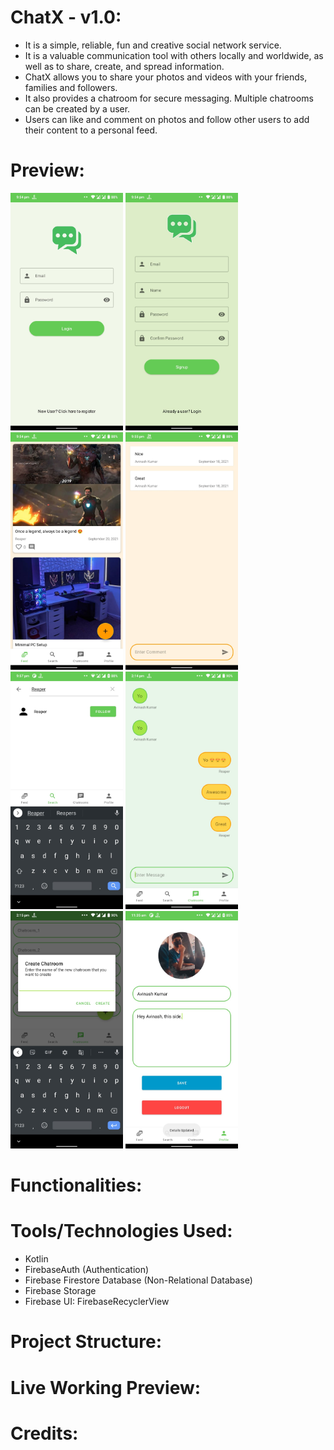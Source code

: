 # ChatX - v1.0:

- It is a simple, reliable, fun and creative social network service.
- It is a valuable communication tool with others locally and worldwide, as well as to share, create, and spread information.
- ChatX allows you to share your photos and videos with your friends, families and followers.
- It also provides a chatroom for secure messaging. Multiple chatrooms can be created by a user.
- Users can like and comment on photos and follow other users to add their content to a personal feed.

# Preview:

<p float="left">
  <img src="preview/1.jpeg" width="180" />
  <img src="preview/2.jpeg" width="180" /> 
  <img src="preview/3.jpeg" width="180" />
  <img src="preview/4.jpeg" width="180" />
  <img src="preview/5.jpeg" width="180" />
  <img src="preview/6.jpeg" width="180" />
  <img src="preview/7.jpeg" width="180" />
  <img src="preview/8.jpeg" width="180" />
</p>

# Functionalities:

# Tools/Technologies Used:

- Kotlin
- FirebaseAuth (Authentication)
- Firebase Firestore Database (Non-Relational Database)
- Firebase Storage
- Firebase UI: FirebaseRecyclerView

# Project Structure:

# Live Working Preview:

# Credits:
